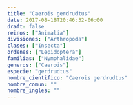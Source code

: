 ```yaml
---
title: "Caerois gerdrudtus"
date: 2017-08-18T20:46:32-06:00
draft: false
reinos: ["Animalia"]
divisiones: ["Arthropoda"]
clases: ["Insecta"]
ordenes: ["Lepidoptera"]
familias: ["Nymphalidae"]
generos: ["Caerois"]
especie: "gerdrudtus"
nombre_cientifico: "Caerois gerdrudtus"
nombre_comun: ""
nombre_ingles: ""
---
```

